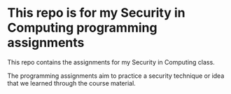 # This repo is for my Security in Computing programming assignments

This repo contains the assignments for my Security in Computing class.

The programming assignments aim to practice a security technique or idea that we learned through the course material.
